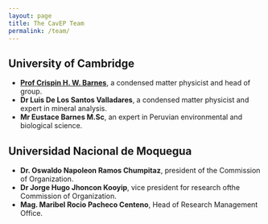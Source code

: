 ```yaml
---
layout: page
title: The CavEP Team
permalink: /team/
---
```


## University of Cambridge

* **<a href="https://www.phy.cam.ac.uk/directory/barnesc">Prof Crispin H. W. Barnes</a>**, a condensed matter physicist and head of group.
* **Dr Luis De Los Santos Valladares**, a condensed matter physicist and expert in mineral analysis.
* **Mr Eustace Barnes M.Sc**, an expert in Peruvian environmental and biological science.


## Universidad Nacional de Moquegua

* **Dr. Oswaldo Napoleon Ramos Chumpitaz**, president of the Commission of Organization.
* **Dr Jorge Hugo Jhoncon Kooyip**, vice president for research ofthe Commission of Organization.
* **Mag. Maribel Rocio Pacheco Centeno**, Head of Research Management Office.